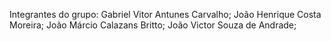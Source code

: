 Integrantes do grupo: Gabriel Vitor Antunes Carvalho;
João Henrique Costa Moreira;
João Márcio Calazans Britto; 
João Victor Souza de Andrade;

